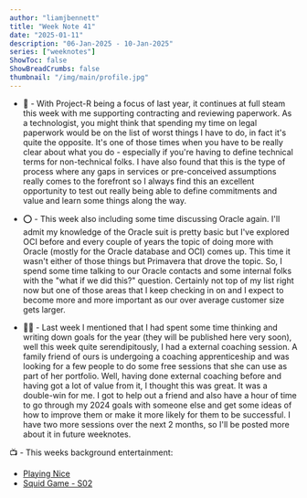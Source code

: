 ```yaml
---
author: "liamjbennett"
title: "Week Note 41"
date: "2025-01-11"
description: "06-Jan-2025 - 10-Jan-2025"
series: ["weeknotes"]
ShowToc: false
ShowBreadCrumbs: false
thumbnail: "/img/main/profile.jpg"
---
```


* 📜 - With Project-R being a focus of last year, it continues at full steam this week with me supporting contracting and reviewing paperwork. As a technologist, you might think that spending my time on legal paperwork would be on the list of worst things I have to do, in fact it's quite the opposite. It's one of those times when you have to be really clear about what you do - especially if you're having to define technical terms for non-technical folks. I have also found that this is the type of process where any gaps in services or pre-conceived assumptions really comes to the forefront so  I always find this an excellent opportunity to test out really being able to define commitments and value and learn some things along the way.

* ⭕ - This week also including some time discussing Oracle again. I'll admit my knowledge of the Oracle suit is pretty basic but I've explored OCI before and every couple of years the topic of doing more with Oracle (mostly for the Oracle database and OCI) comes up. This time it wasn't either of those things but Primavera that drove the topic. So, I spend some time talking to our Oracle contacts and some internal folks with the "what if we did this?" question. Certainly not top of my list right now but one of those areas that I keep checking in on and I expect to become more and more important as our over average customer size gets larger.

* 👩‍🏫 - Last week I mentioned that I had spent some time thinking and writing down goals for the year (they will be published here very soon), well this week quite serendipitously, I had a external coaching session. A family friend of ours is undergoing a coaching apprenticeship and was looking for a few people to do some free sessions that she can use as part of her portfolio. Well, having done external coaching before and having got a lot of value from it, I thought this was great. It was a double-win for me. I got to help out a friend and also have a hour of time to go through my 2024 goals with someone else and get some ideas of how to improve them or make it more likely for them to be successful. I have two more sessions over the next 2 months, so I'll be posted more about it in future weeknotes.

📺 - This weeks background entertainment:
* [Playing Nice](https://www.itv.com/watch/playing-nice/10a4723)
* [Squid Game - S02](https://www.netflix.com/gb/title/81040344)
